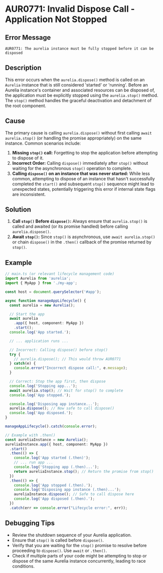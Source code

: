 # AUR0771: Invalid Dispose Call - Application Not Stopped

## Error Message

`AUR0771: The aurelia instance must be fully stopped before it can be disposed`

## Description

This error occurs when the `aurelia.dispose()` method is called on an `Aurelia` instance that is still considered 'started' or 'running'. Before an Aurelia instance's container and associated resources can be disposed of, the application must be explicitly stopped using the `aurelia.stop()` method. The `stop()` method handles the graceful deactivation and detachment of the root component.

## Cause

The primary cause is calling `aurelia.dispose()` without first calling `await aurelia.stop()` (or handling the promise appropriately) on the same instance. Common scenarios include:

1.  **Missing `stop()` call:** Forgetting to stop the application before attempting to dispose of it.
2.  **Incorrect Order:** Calling `dispose()` immediately after `stop()` without waiting for the asynchronous `stop()` operation to complete.
3.  **Calling `dispose()` on an instance that was never started:** While less common, attempting to dispose of an instance that hasn't successfully completed the `start()` and subsequent `stop()` sequence might lead to unexpected states, potentially triggering this error if internal state flags are inconsistent.

## Solution

1.  **Call `stop()` Before `dispose()`:** Always ensure that `aurelia.stop()` is called and awaited (or its promise handled) before calling `aurelia.dispose()`.
2.  **Await `stop()`:** Since `stop()` is asynchronous, use `await aurelia.stop()` or chain `dispose()` in the `.then()` callback of the promise returned by `stop()`.

## Example

```typescript
// main.ts (or relevant lifecycle management code)
import Aurelia from 'aurelia';
import { MyApp } from './my-app';

const host = document.querySelector('#app');

async function manageAppLifecycle() {
  const aurelia = new Aurelia();

  // Start the app
  await aurelia
    .app({ host, component: MyApp })
    .start();
  console.log('App started.');

  // ... application runs ...

  // Incorrect: Calling dispose() before stop()
  try {
    // aurelia.dispose(); // This would throw AUR0771
  } catch(e) {
    console.error("Incorrect dispose call:", e.message);
  }

  // Correct: Stop the app first, then dispose
  console.log('Stopping app...');
  await aurelia.stop(); // Wait for stop() to complete
  console.log('App stopped.');

  console.log('Disposing app instance...');
  aurelia.dispose(); // Now safe to call dispose()
  console.log('App disposed.');
}

manageAppLifecycle().catch(console.error);

// Example with .then()
const aureliaInstance = new Aurelia();
aureliaInstance.app({ host, component: MyApp })
  .start()
  .then(() => {
    console.log('App started (.then)');
    // ... run app ...
    console.log('Stopping app (.then)...');
    return aureliaInstance.stop(); // Return the promise from stop()
  })
  .then(() => {
    console.log('App stopped (.then).');
    console.log('Disposing app instance (.then)...');
    aureliaInstance.dispose(); // Safe to call dispose here
    console.log('App disposed (.then).');
  })
  .catch(err => console.error("Lifecycle error:", err));

```

## Debugging Tips

*   Review the shutdown sequence of your Aurelia application.
*   Ensure that `stop()` is called before `dispose()`.
*   Verify that you are waiting for the `stop()` promise to resolve before proceeding to `dispose()`. Use `await` or `.then()`.
*   Check if multiple parts of your code might be attempting to stop or dispose of the same Aurelia instance concurrently, leading to race conditions.
